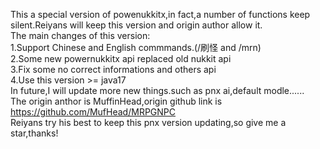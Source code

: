 This a special version of powenukkitx,in fact,a number of functions keep silent.Reiyans will keep this version and origin author allow it.<br>The main changes of this version:
<br>1.Support Chinese and English commmands.(/刷怪 and /mrn)<br>
2.Some new powernukkitx api replaced old nukkit api<br>
3.Fix some no correct informations and others api<br>4.Use this version >= java17<br>
In future,I will update more new things.such as pnx ai,default modle......<br>
The origin anthor is MuffinHead,origin github link is https://github.com/MufHead/MRPGNPC <br>
Reiyans try his best to keep this pnx version updating,so give me a star,thanks!
